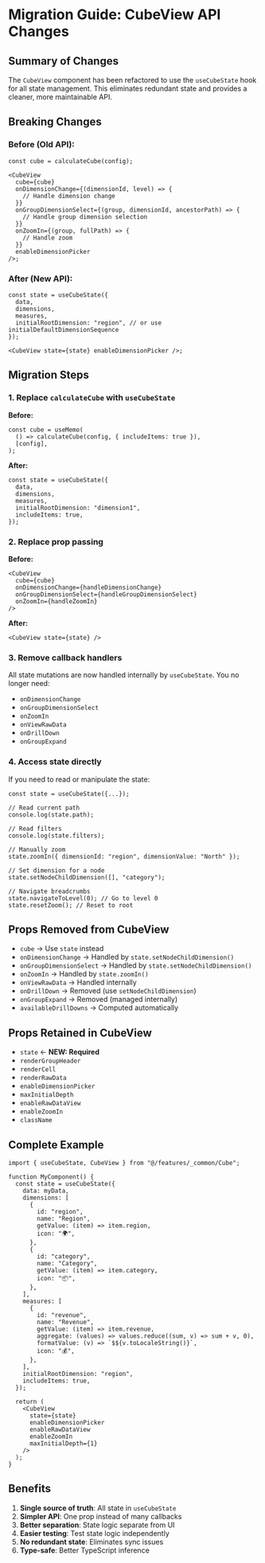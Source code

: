 # Migration Guide: CubeView API Changes

## Summary of Changes

The `CubeView` component has been refactored to use the `useCubeState` hook for all state management. This eliminates redundant state and provides a cleaner, more maintainable API.

## Breaking Changes

### Before (Old API):

```tsx
const cube = calculateCube(config);

<CubeView
  cube={cube}
  onDimensionChange={(dimensionId, level) => {
    // Handle dimension change
  }}
  onGroupDimensionSelect={(group, dimensionId, ancestorPath) => {
    // Handle group dimension selection
  }}
  onZoomIn={(group, fullPath) => {
    // Handle zoom
  }}
  enableDimensionPicker
/>;
```

### After (New API):

```tsx
const state = useCubeState({
  data,
  dimensions,
  measures,
  initialRootDimension: "region", // or use initialDefaultDimensionSequence
});

<CubeView state={state} enableDimensionPicker />;
```

## Migration Steps

### 1. Replace `calculateCube` with `useCubeState`

**Before:**

```tsx
const cube = useMemo(
  () => calculateCube(config, { includeItems: true }),
  [config],
);
```

**After:**

```tsx
const state = useCubeState({
  data,
  dimensions,
  measures,
  initialRootDimension: "dimension1",
  includeItems: true,
});
```

### 2. Replace prop passing

**Before:**

```tsx
<CubeView
  cube={cube}
  onDimensionChange={handleDimensionChange}
  onGroupDimensionSelect={handleGroupDimensionSelect}
  onZoomIn={handleZoomIn}
/>
```

**After:**

```tsx
<CubeView state={state} />
```

### 3. Remove callback handlers

All state mutations are now handled internally by `useCubeState`. You no longer need:

- `onDimensionChange`
- `onGroupDimensionSelect`
- `onZoomIn`
- `onViewRawData`
- `onDrillDown`
- `onGroupExpand`

### 4. Access state directly

If you need to read or manipulate the state:

```tsx
const state = useCubeState({...});

// Read current path
console.log(state.path);

// Read filters
console.log(state.filters);

// Manually zoom
state.zoomIn({ dimensionId: "region", dimensionValue: "North" });

// Set dimension for a node
state.setNodeChildDimension([], "category");

// Navigate breadcrumbs
state.navigateToLevel(0); // Go to level 0
state.resetZoom(); // Reset to root
```

## Props Removed from CubeView

- `cube` → Use `state` instead
- `onDimensionChange` → Handled by `state.setNodeChildDimension()`
- `onGroupDimensionSelect` → Handled by `state.setNodeChildDimension()`
- `onZoomIn` → Handled by `state.zoomIn()`
- `onViewRawData` → Handled internally
- `onDrillDown` → Removed (use `setNodeChildDimension`)
- `onGroupExpand` → Removed (managed internally)
- `availableDrillDowns` → Computed automatically

## Props Retained in CubeView

- `state` ← **NEW: Required**
- `renderGroupHeader`
- `renderCell`
- `renderRawData`
- `enableDimensionPicker`
- `maxInitialDepth`
- `enableRawDataView`
- `enableZoomIn`
- `className`

## Complete Example

```tsx
import { useCubeState, CubeView } from "@/features/_common/Cube";

function MyComponent() {
  const state = useCubeState({
    data: myData,
    dimensions: [
      {
        id: "region",
        name: "Region",
        getValue: (item) => item.region,
        icon: "🌍",
      },
      {
        id: "category",
        name: "Category",
        getValue: (item) => item.category,
        icon: "📦",
      },
    ],
    measures: [
      {
        id: "revenue",
        name: "Revenue",
        getValue: (item) => item.revenue,
        aggregate: (values) => values.reduce((sum, v) => sum + v, 0),
        formatValue: (v) => `$${v.toLocaleString()}`,
        icon: "💰",
      },
    ],
    initialRootDimension: "region",
    includeItems: true,
  });

  return (
    <CubeView
      state={state}
      enableDimensionPicker
      enableRawDataView
      enableZoomIn
      maxInitialDepth={1}
    />
  );
}
```

## Benefits

1. **Single source of truth**: All state in `useCubeState`
2. **Simpler API**: One prop instead of many callbacks
3. **Better separation**: State logic separate from UI
4. **Easier testing**: Test state logic independently
5. **No redundant state**: Eliminates sync issues
6. **Type-safe**: Better TypeScript inference

